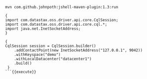 `mvn com.github.johnpoth:jshell-maven-plugin:1.3:run`

```
{
import com.datastax.oss.driver.api.core.CqlSession;
import com.datastax.oss.driver.api.core.cql.*;
import java.net.InetSocketAddress;
}
```

```
{
CqlSession session = CqlSession.builder()
    .addContactPoint(new InetSocketAddress("127.0.0.1", 9042))
    .withKeyspace("demo")
    .withLocalDatacenter("datacenter1")
    .build() 
 }   
```{{execute}}   
